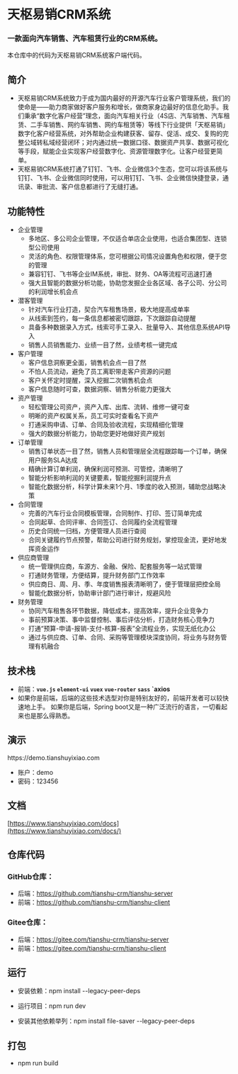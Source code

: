 # 天枢易销CRM系统
### 一款面向汽车销售、汽车租赁行业的CRM系统。
本仓库中的代码为天枢易销CRM系统客户端代码。
## 简介
- 天枢易销CRM系统致力于成为国内最好的开源汽车行业客户管理系统，我们的使命是——助力商家做好客户服务和增长，做商家身边最好的信息化助手。我们秉承“数字化客户经营”理念，面向汽车相关行业（4S店、汽车销售、汽车租赁、二手车销售、网约车销售、网约车租赁等）等线下行业提供「天枢易销」数字化客户经营系统，对外帮助企业构建获客、留存、促活、成交、复购的完整公域转私域经营闭环；对内通过统一数据口径、数据资产共享、数据可视化等手段，赋能企业实现客户经营数字化、资源管理数字化。让客户经营更简单。
- 天枢易销CRM系统打通了钉钉、飞书、企业微信3个生态，您可以将该系统与钉钉、飞书、企业微信同时使用，可以用钉钉、飞书、企业微信快捷登录，通讯录、审批流、客户信息都进行了无缝打通。
## 功能特性
  - 企业管理
    - 多地区、多公司企业管理，不仅适合单店企业使用，也适合集团型、连锁型公司使用
    - 灵活的角色、权限管理体系，您可根据公司情况设置角色和权限，便于您的管理
    - 兼容钉钉、飞书等企业IM系统，审批、财务、OA等流程可迅速打通
    - 强大且智能的数据分析功能，协助您发掘企业各区域、各子公司、分公司的利润增长机会点
  - 潜客管理
    - 针对汽车行业打造，契合汽车租售场景，极大地提高成单率
    - 从线索到签约，每一条信息都被密切跟踪，下次跟踪自动提醒
    - 具备多种数据录入方式，线索可手工录入、批量导入、其他信息系统API导入
    - 销售人员销售能力、业绩一目了然，业绩考核一键完成
  - 客户管理
    - 客户信息洞察更全面，销售机会点一目了然
    - 不怕人员流动，避免了员工离职带走客户资源的问题
    - 客户关怀定时提醒，深入挖掘二次销售机会点
    - 客户信息随时可查，数据洞察、销售分析能力更强大
  - 资产管理
    - 轻松管理公司资产，资产入库、出库、流转、维修一键可查
    - 明晰的资产权属关系，员工可实时查看名下资产
    - 打通采购申请、订单、合同及验收流程，实现精细化管理
    - 强大的数据分析能力，协助您更好地做好资产规划
  - 订单管理
    - 销售订单状态一目了然，销售人员和管理层全流程跟踪每一个订单，确保用户服务SLA达成
    - 精确计算订单利润，确保利润可预测、可管控，清晰明了
    - 智能分析影响利润的关键要素，智能挖掘利润提升点
    - 智能化数据分析，科学计算未来1个月、1季度的收入预测，辅助您战略决策
  - 合同管理
    - 完善的汽车行业合同模板管理，合同制作、打印、签订简单完成
    - 合同起草、合同评审、合同签订、合同履约全流程管理
    - 历史合同统一归档，方便管理人员进行查阅
    - 合同关键履约节点预警，帮助公司进行财务规划，掌控现金流，更好地发挥资金运作
  - 供应商管理
    - 统一管理供应商，车源方、金融、保险、配套服务等一站式管理
    - 打通财务管理，方便结算，提升财务部门工作效率
    - 供应商日、周、月、季、年度销售报表清晰明了，便于管理层把控全局
    - 智能化数据分析，协助审计部门进行审计，规避风险
  - 财务管理
    - 协同汽车租售各环节数据，降低成本，提高效率，提升企业竞争力
    - 事前预算决策、事中监督控制、事后评估分析，打造财务核心竞争力
    - 打通“预算-申请-报销-支付-核算-报表”全流程业务，实现无纸化办公
    - 通过与供应商、订单、合同、采购等管理模块深度协同，将业务与财务管理有机融合
## 技术栈
*   前端：**`vue.js` `element-ui` `vuex` `vue-router` `sass` `axios**
*  如果你是前端，后端的这些技术选型对你是特别友好的，前端开发者可以较快速地上手。 如果你是后端，Spring boot又是一种广泛流行的语言，一切看起来也是那么得熟悉。
## 演示

https\://demo.tianshuyixiao.com

*   账户：demo
*   密码：123456

## 文档
[https://www.tianshuyixiao.com/docs](https://www.tianshuyixiao.com/docs/)

## 仓库代码
### GitHub仓库：
* 后端：https://github.com/tianshu-crm/tianshu-server
* 前端：https://github.com/tianshu-crm/tianshu-client
### Gitee仓库：
* 后端：https://gitee.com/tianshu-crm/tianshu-server
* 前端：https://gitee.com/tianshu-crm/tianshu-client

## 运行

*   安装依赖：npm install --legacy-peer-deps

*   运行项目：npm run dev

*   安装其他依赖举列：npm install file-saver --legacy-peer-deps

## 打包
*   npm run build
